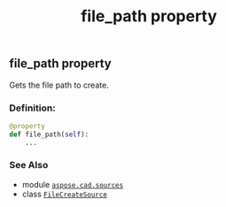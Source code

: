 ﻿---
title: file_path property
second_title: Aspose.CAD for Python via .NET API References
description: 
type: docs
weight: 40
url: /aspose.cad.sources/filecreatesource/file_path/
is_root: false
---

## file_path property


Gets the file path to create.
### Definition:
```python
@property
def file_path(self):
    ...
```

### See Also
* module [`aspose.cad.sources`](../../)
* class [`FileCreateSource`](/cad/python-net/aspose.cad.sources/filecreatesource)
